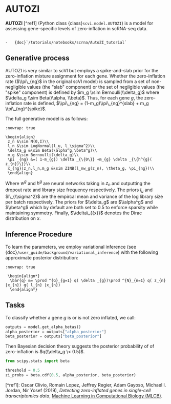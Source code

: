 # AUTOZI

**AUTOZI** \[^ref1\] (Python class {class}`scvi.model.AUTOZI`)
is a model for assessing gene-specific levels of zero-inflation in scRNA-seq data.

```{topic} Tutorials:

-   {doc}`/tutorials/notebooks/scrna/AutoZI_tutorial`
```

## Generative process

AUTOZI is very similar to scVI but employs a spike-and-slab prior for the zero-inflation mixture assignment for each gene.
Whether the zero-inflation rate ($\\pi\_{ng}$ in the original scVI model) is sampled from a set of
non-negligible values (the "slab" component) or the set of negligible values (the "spike" component) is defined by
$m_g \\sim Bernoulli(\\delta_g)$ where $\\delta_g \\sim Beta(\\alpha, \\beta)$.
Thus, for each gene $g$, the zero-inflation rate is defined,
$\\pi\_{ng} = (1-m_g)\\pi\_{ng}^{slab} + m_g \\pi\_{ng}^{spike}$.

The full generative model is as follows:

```{math}
:nowrap: true

\begin{align}
 z_n &\sim N(0,I)\\
 l_n &\sim LogNormal(l_u, l_\sigma^2)\\
 \delta_g &\sim Beta(\alpha^g,\beta^g)\\
 m_g &\sim Bernoulli(\delta_g)\\
 \pi _{ng} &=( 1-m_{g}) \delta _{\{0\}} +m_{g} \delta _{\{h^{g}( z_{n})\}}\\
 x_{ng}|z_n,l_n,m_g &\sim ZINB(l_nw_g(z_n), \theta_g, \pi_{ng})\\
 \end{align}
```

Where $w^g$ and $h^g$ are neural networks taking in $z_n$ and outputting
the dropout rate and library size frequency respectively. The priors $l_u$ and
$l\_{\\sigma^2}$ are the empircal mean and variance of the log library size per batch
respectively. The priors for $\\delta_g$ are $\\alpha^g$ and $\\beta^g$ which
by default are both set to 0.5 to enforce sparsity while maintaining symmetry. Finally,
$\\delta\_{{x}}$ denotes the Dirac distribution on $x$.

## Inference Procedure

To learn the parameters, we employ variational inference (see {doc}`/user_guide/background/variational_inference`) with the following approximate posterior
distribution:

```{math}
:nowrap: true

 \begin{align*}
  \bar{q} &= \prod ^{G}_{g=1} q( \delta _{g})\prod ^{N}_{n=1} q( z_{n} |x_{n}) q( l_{n} |x_{n})
  \end{align*}
```

## Tasks

To classify whether a gene $g$ is or is not zero inflated,
we call:

```python
outputs = model.get_alpha_betas()
alpha_posterior = outputs["alpha_posterior"]
beta_posterior = outputs["beta_posterior"]
```

Then Bayesian decision theory suggests the posterior probability of of zero-inflation
is $q(\\delta_g \< 0.5)$.

```python
from scipy.stats import beta

threshold = 0.5
zi_probs = beta.cdf(0.5, alpha_posterior, beta_posterior)
```

\[^ref1\]: Oscar Clivio, Romain Lopez, Jeffrey Regier, Adam Gayoso, Michael I. Jordan, Nir Yosef (2019), _Detecting zero-inflated genes in single-cell transcriptomics data_, [Machine Learning in Computational Biology (MLCB)](https://www.biorxiv.org/content/biorxiv/early/2019/10/10/794875.full.pdf).
